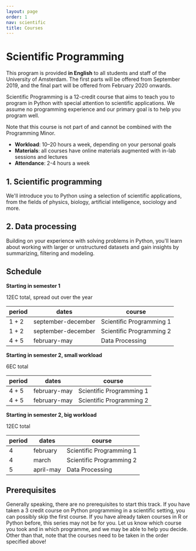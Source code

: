 ```yaml
---
layout: page
order: 1
nav: scientific
title: Courses
---
```


# Scientific Programming

This program is provided **in English** to all students and staff of the University of Amsterdam. The first parts will be offered from September 2019, and the final part will be offered from February 2020 onwards.

Scientific Programming is a 12-credit course that aims to teach you to program in Python with special attention to scientific applications. We assume no programming experience and our primary goal is to help you program well.

Note that this course is not part of and cannot be combined with the Programming Minor.

- **Workload**: 10–20 hours a week, depending on your personal goals
- **Materials**: all courses have online materials augmented with in-lab sessions and lectures
- **Attendance**: 2-4 hours a week


## 1. Scientific programming

We'll introduce you to Python using a selection of scientific applications, from the fields of physics, biology, artificial intelligence, sociology and more.


## 2. Data processing

Building on your experience with solving problems in Python, you'll learn about working with larger or unstructured datasets and gain insights by summarizing, filtering and modeling.


## Schedule

**Starting in semester 1**

12EC total, spread out over the year

| period | dates              | course                   |  
| ------ | ------------------ | ------------------------ |  
| 1 + 2  | september-december | Scientific Programming 1 |  
| 1 + 2  | september-december | Scientific Programming 2 |  
| 4 + 5  | february-may       | Data Processing          |  

**Starting in semester 2, small workload**

6EC total

| period | dates             | course                       |  
| ------ | ----------------- | ---------------------------- |  
| 4 + 5  | february-may      | Scientific Programming 1     |  
| 4 + 5  | february-may      | Scientific Programming 2     |

**Starting in semester 2, big workload**

12EC total

| period | dates     | course                   |  
| ------ | --------- | ------------------------ |
| 4      | february  | Scientific Programming 1 |  
| 4      | march     | Scientific Programming 2 |
| 5      | april-may | Data Processing          |


## Prerequisites

Generally speaking, there are no prerequisites to start this track. If you have taken a 3 credit course on Python programming in a scientific setting, you can possibly skip the first course. If you have already taken courses in R or Python before, this series may not be for you. Let us know which course you took and in which programme, and we may be able to help you decide. Other than that, note that the courses need to be taken in the order specified above!


